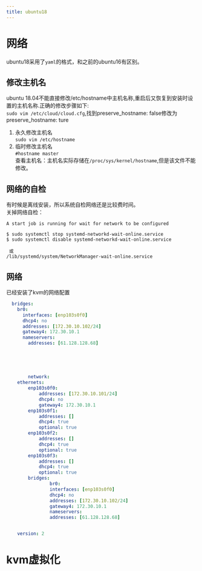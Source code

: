 ```yaml
---
title: ubuntu18
---
```


# 网络

ubuntu18采用了`yaml`的格式，和之前的ubuntu16有区别。

## 修改主机名

ubuntu 18.04不能直接修改/etc/hostname中主机名称,重启后又恢复到安装时设置的主机名称.正确的修改步骤如下:  
`sudo vim /etc/cloud/cloud.cfg`,找到preserve\_hostname: false修改为preserve\_hostname: ture  
1. 永久修改主机名  
`sudo vim /etc/hostname`  
2. 临时修改主机名  
`#hostname master`  
查看主机名：主机名实际存储在`/proc/sys/kernel/hostname`,但是该文件不能修改。

## 网络的自检

有时候是离线安装，所以系统自检网络还是比较费时间。  
关掉网络自检：

```shell
A start job is running for wait for network to be configured  

$ sudo systemctl stop systemd-networkd-wait-online.service
$ sudo systemctl disable systemd-networkd-wait-online.service

 或
/lib/systemd/system/NetworkManager-wait-online.service
```
## 网络
已经安装了kvm的网络配置
```yaml
  bridges:
	br0:
	  interfaces: [enp103s0f0]
	  dhcp4: no
	  addresses: [172.30.10.102/24]
	  gateway4: 172.30.10.1
	  nameservers:
		addresses: [61.128.128.68]
        
        
        
        
        
        network:
    ethernets:
        enp103s0f0:
            addresses: [172.30.10.101/24]
            dhcp4: no
            gateway4: 172.30.10.1
        enp103s0f1:
            addresses: []
            dhcp4: true
            optional: true
        enp103s0f2:
            addresses: []
            dhcp4: true
            optional: true
        enp103s0f3:
            addresses: []
            dhcp4: true
            optional: true
        bridges:
                br0:
                interfaces: [enp103s0f0]
                dhcp4: no
                addresses: [172.30.10.102/24]
                gateway4: 172.30.10.1
                nameservers:
                addresses: [61.128.128.68]


    version: 2

```


# kvm虚拟化



